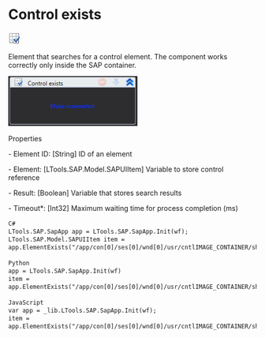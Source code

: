 # Control exists

![](<../../../.gitbook/assets/0 (17).png>)

Element that searches for a control element. The component works correctly only inside the SAP container.

![](<../../../.gitbook/assets/1 (38).png>)

Properties

&#x20;\- Element ID: \[String] ID of an element

&#x20;\- Element: \[LTools.SAP.Model.SAPUIItem] Variable to store control reference

&#x20;\- Result: \[Boolean] Variable that stores search results

&#x20;\- Timeout\*: \[Int32] Maximum waiting time for process completion (ms)

```
C#
LTools.SAP.SapApp app = LTools.SAP.SapApp.Init(wf);
LTools.SAP.Model.SAPUIItem item = app.ElementExists("/app/con[0]/ses[0]/wnd[0]/usr/cntlIMAGE_CONTAINER/shellcont/shell/shellcont[0]/shell");

Python
app = LTools.SAP.SapApp.Init(wf)
item = app.ElementExists("/app/con[0]/ses[0]/wnd[0]/usr/cntlIMAGE_CONTAINER/shellcont/shell/shellcont[0]/shell")

JavaScript
var app = _lib.LTools.SAP.SapApp.Init(wf);
item = app.ElementExists("/app/con[0]/ses[0]/wnd[0]/usr/cntlIMAGE_CONTAINER/shellcont/shell/shellcont[0]/shell");
```

